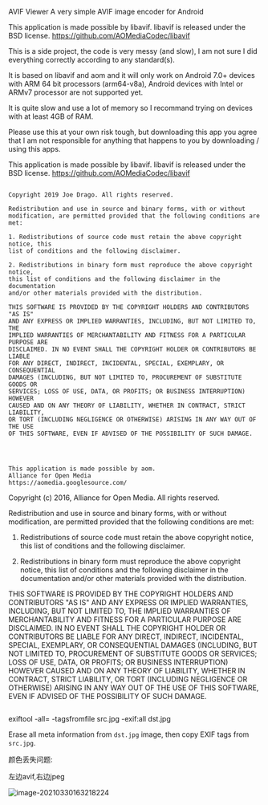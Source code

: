 AVIF Viewer
A very simple AVIF image encoder for Android

This application is made possible by libavif.
libavif is released under the BSD license.
https://github.com/AOMediaCodec/libavif

This is a side project, the code is very messy (and slow), I am not sure I did everything correctly according to any standard(s).

It is based on libavif and aom and it will only work on Android 7.0+ devices with ARM 64 bit processors (arm64-v8a), Android devices with Intel or ARMv7 processor are not supported yet.

It is quite slow and use a lot of memory so I recommand trying on devices with at least 4GB of RAM.

Please use this at your own risk tough, but downloading this app you agree that I am not responsible for anything that happens to you by downloading / using this apps.


This application is made possible by libavif.
libavif is released under the BSD license.
https://github.com/AOMediaCodec/libavif

```

Copyright 2019 Joe Drago. All rights reserved.

Redistribution and use in source and binary forms, with or without
modification, are permitted provided that the following conditions are met:

1. Redistributions of source code must retain the above copyright notice, this
list of conditions and the following disclaimer.

2. Redistributions in binary form must reproduce the above copyright notice,
this list of conditions and the following disclaimer in the documentation
and/or other materials provided with the distribution.

THIS SOFTWARE IS PROVIDED BY THE COPYRIGHT HOLDERS AND CONTRIBUTORS "AS IS"
AND ANY EXPRESS OR IMPLIED WARRANTIES, INCLUDING, BUT NOT LIMITED TO, THE
IMPLIED WARRANTIES OF MERCHANTABILITY AND FITNESS FOR A PARTICULAR PURPOSE ARE
DISCLAIMED. IN NO EVENT SHALL THE COPYRIGHT HOLDER OR CONTRIBUTORS BE LIABLE
FOR ANY DIRECT, INDIRECT, INCIDENTAL, SPECIAL, EXEMPLARY, OR CONSEQUENTIAL
DAMAGES (INCLUDING, BUT NOT LIMITED TO, PROCUREMENT OF SUBSTITUTE GOODS OR
SERVICES; LOSS OF USE, DATA, OR PROFITS; OR BUSINESS INTERRUPTION) HOWEVER
CAUSED AND ON ANY THEORY OF LIABILITY, WHETHER IN CONTRACT, STRICT LIABILITY,
OR TORT (INCLUDING NEGLIGENCE OR OTHERWISE) ARISING IN ANY WAY OUT OF THE USE
OF THIS SOFTWARE, EVEN IF ADVISED OF THE POSSIBILITY OF SUCH DAMAGE.




This application is made possible by aom.
Alliance for Open Media
https://aomedia.googlesource.com/

```
Copyright (c) 2016, Alliance for Open Media. All rights reserved.

Redistribution and use in source and binary forms, with or without
modification, are permitted provided that the following conditions
are met:

1. Redistributions of source code must retain the above copyright
   notice, this list of conditions and the following disclaimer.

2. Redistributions in binary form must reproduce the above copyright
   notice, this list of conditions and the following disclaimer in
   the documentation and/or other materials provided with the
   distribution.

THIS SOFTWARE IS PROVIDED BY THE COPYRIGHT HOLDERS AND CONTRIBUTORS
"AS IS" AND ANY EXPRESS OR IMPLIED WARRANTIES, INCLUDING, BUT NOT
LIMITED TO, THE IMPLIED WARRANTIES OF MERCHANTABILITY AND FITNESS
FOR A PARTICULAR PURPOSE ARE DISCLAIMED. IN NO EVENT SHALL THE
COPYRIGHT HOLDER OR CONTRIBUTORS BE LIABLE FOR ANY DIRECT, INDIRECT,
INCIDENTAL, SPECIAL, EXEMPLARY, OR CONSEQUENTIAL DAMAGES (INCLUDING,
BUT NOT LIMITED TO, PROCUREMENT OF SUBSTITUTE GOODS OR SERVICES;
LOSS OF USE, DATA, OR PROFITS; OR BUSINESS INTERRUPTION) HOWEVER
CAUSED AND ON ANY THEORY OF LIABILITY, WHETHER IN CONTRACT, STRICT
LIABILITY, OR TORT (INCLUDING NEGLIGENCE OR OTHERWISE) ARISING IN
ANY WAY OUT OF THE USE OF THIS SOFTWARE, EVEN IF ADVISED OF THE
POSSIBILITY OF SUCH DAMAGE.

```

```

exiftool -all= -tagsfromfile src.jpg -exif:all dst.jpg

Erase all meta information from `dst.jpg` image, then copy EXIF tags from `src.jpg`.



颜色丢失问题:

左边avif,右边jpeg

![image-20210330163218224](https://gitee.com/hss012489/picbed/raw/master/picgo/1617093138293-image-20210330163218224.jpg)